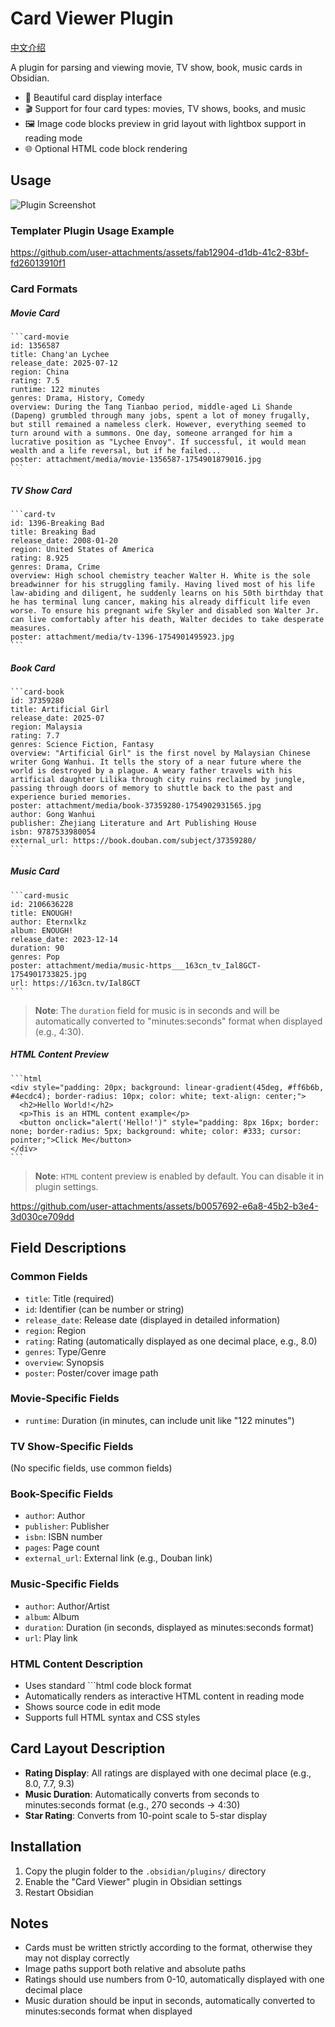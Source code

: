 # Card Viewer Plugin

[中文介绍](./README-zh.md)

A plugin for parsing and viewing movie, TV show, book, music cards in Obsidian.

- 🎨 Beautiful card display interface
- 🎬 Support for four card types: movies, TV shows, books, and music  
- 🖼️ Image code blocks preview in grid layout with lightbox support in reading mode
- 🌐 Optional HTML code block rendering

## Usage

![Plugin Screenshot](./screenshot.png)

### Templater Plugin Usage Example

https://github.com/user-attachments/assets/fab12904-d1db-41c2-83bf-fd26013910f1


### Card Formats

##### Movie Card

````
```card-movie
id: 1356587
title: Chang'an Lychee
release_date: 2025-07-12
region: China
rating: 7.5
runtime: 122 minutes
genres: Drama, History, Comedy
overview: During the Tang Tianbao period, middle-aged Li Shande (Dapeng) grumbled through many jobs, spent a lot of money frugally, but still remained a nameless clerk. However, everything seemed to turn around with a summons. One day, someone arranged for him a lucrative position as "Lychee Envoy". If successful, it would mean wealth and a life reversal, but if he failed...
poster: attachment/media/movie-1356587-1754901879016.jpg
```
````

##### TV Show Card

````
```card-tv
id: 1396-Breaking Bad
title: Breaking Bad
release_date: 2008-01-20
region: United States of America
rating: 8.925
genres: Drama, Crime
overview: High school chemistry teacher Walter H. White is the sole breadwinner for his struggling family. Having lived most of his life law-abiding and diligent, he suddenly learns on his 50th birthday that he has terminal lung cancer, making his already difficult life even worse. To ensure his pregnant wife Skyler and disabled son Walter Jr. can live comfortably after his death, Walter decides to take desperate measures.
poster: attachment/media/tv-1396-1754901495923.jpg
```
````

##### Book Card

````
```card-book
id: 37359280
title: Artificial Girl
release_date: 2025-07
region: Malaysia
rating: 7.7
genres: Science Fiction, Fantasy
overview: "Artificial Girl" is the first novel by Malaysian Chinese writer Gong Wanhui. It tells the story of a near future where the world is destroyed by a plague. A weary father travels with his artificial daughter Lilika through city ruins reclaimed by jungle, passing through doors of memory to shuttle back to the past and experience buried memories.
poster: attachment/media/book-37359280-1754902931565.jpg
author: Gong Wanhui
publisher: Zhejiang Literature and Art Publishing House
isbn: 9787533980054
external_url: https://book.douban.com/subject/37359280/
```
````

##### Music Card

````
```card-music
id: 2106636228
title: ENOUGH!
author: Eternxlkz
album: ENOUGH!
release_date: 2023-12-14
duration: 90
genres: Pop
poster: attachment/media/music-https___163cn_tv_Ial8GCT-1754901733825.jpg
url: https://163cn.tv/Ial8GCT
```
````

> **Note**: The `duration` field for music is in seconds and will be automatically converted to "minutes:seconds" format when displayed (e.g., 4:30).

##### HTML Content Preview

````
```html
<div style="padding: 20px; background: linear-gradient(45deg, #ff6b6b, #4ecdc4); border-radius: 10px; color: white; text-align: center;">
  <h2>Hello World!</h2>
  <p>This is an HTML content example</p>
  <button onclick="alert('Hello!')" style="padding: 8px 16px; border: none; border-radius: 5px; background: white; color: #333; cursor: pointer;">Click Me</button>
</div>
```
````

> **Note**: `HTML` content preview is enabled by default. You can disable it in plugin settings.

https://github.com/user-attachments/assets/b0057692-e6a8-45b2-b3e4-3d030ce709dd


## Field Descriptions

### Common Fields

- `title`: Title (required)
- `id`: Identifier (can be number or string)
- `release_date`: Release date (displayed in detailed information)
- `region`: Region
- `rating`: Rating (automatically displayed as one decimal place, e.g., 8.0)
- `genres`: Type/Genre
- `overview`: Synopsis
- `poster`: Poster/cover image path

### Movie-Specific Fields

- `runtime`: Duration (in minutes, can include unit like "122 minutes")

### TV Show-Specific Fields

(No specific fields, use common fields)

### Book-Specific Fields

- `author`: Author
- `publisher`: Publisher
- `isbn`: ISBN number
- `pages`: Page count
- `external_url`: External link (e.g., Douban link)

### Music-Specific Fields

- `author`: Author/Artist
- `album`: Album
- `duration`: Duration (in seconds, displayed as minutes:seconds format)
- `url`: Play link

### HTML Content Description

- Uses standard ```html code block format
- Automatically renders as interactive HTML content in reading mode
- Shows source code in edit mode
- Supports full HTML syntax and CSS styles

## Card Layout Description

- **Rating Display**: All ratings are displayed with one decimal place (e.g., 8.0, 7.7, 9.3)
- **Music Duration**: Automatically converts from seconds to minutes:seconds format (e.g., 270 seconds → 4:30)
- **Star Rating**: Converts from 10-point scale to 5-star display

## Installation

1. Copy the plugin folder to the `.obsidian/plugins/` directory
2. Enable the "Card Viewer" plugin in Obsidian settings
3. Restart Obsidian

## Notes

- Cards must be written strictly according to the format, otherwise they may not display correctly
- Image paths support both relative and absolute paths
- Ratings should use numbers from 0-10, automatically displayed with one decimal place
- Music duration should be input in seconds, automatically converted to minutes:seconds format when displayed
